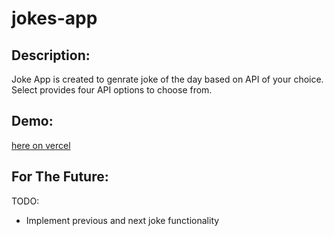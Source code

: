 # jokes-app

## Description:

Joke App is created to genrate joke of the day based on API of your choice. Select provides four API options to choose from.

## Demo: 
[here on vercel](https://jokes-parmj73ak-juditycs-projects.vercel.app/)
## For The Future:

TODO:

- Implement previous and next joke functionality

